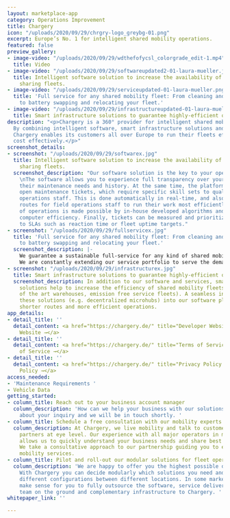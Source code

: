 ```yaml
---
layout: marketplace-app
category: Operations Improvement
title: Chargery
icon: "/uploads/2020/09/29/chrgry-logo_greybg-01.png"
excerpt: Europe’s No. 1 for intelligent shared mobility operations.
featured: false
preview_gallery:
- image-video: "/uploads/2020/09/29/wdthefofycsl_colorgrade_edit-1.mp4"
  title: Video
- image-video: "/uploads/2020/09/29/softwareupdated2-01-laura-mueller.jpg"
  title: Intelligent software solution to increase the availability of vehicles in
    sharing fleets.
- image-video: "/uploads/2020/09/29/serviceupdated-01-laura-mueller.png"
  title: 'Full service for any shared mobility fleet: From cleaning and recharging
    to battery swapping and relocating your fleet.'
- image-video: "/uploads/2020/09/29/infrastructureupdated-01-laura-mueller.png"
  title: Smart infrastructure solutions to guarantee highly-efficient operations.
description: "<p>Chargery is a 360° provider for intelligent shared mobility operations.
  By combining intelligent software, smart infrastructure solutions and services,
  Chargery enables its customers all over Europe to run their fleets efficiently and
  cost effectively.</p>"
screenshot_details:
- screenshot: "/uploads/2020/09/29/softwarex.jpg"
  title: Intelligent software solution to increase the availability of vehicles in
    sharing fleets.
  screenshot_description: "Our software solution is the key to your operational excellence.
    \nThe software allows you to experience full transparency over your vehicles and
    their maintenance needs and history. At the same time, the platform allocates
    open maintenance tickets, which require specific skill sets to qualified field
    operations staff. This is done automatically in real-time, and also plans optimized
    routes for field operations staff to run their work most efficiently. Optimization
    of operations is made possible by in-house developed algorithms and streamlined
    computer efficiency. Finally, tickets can be measured and prioritized according
    to SLAs such as reaction time or fleet uptime targets."
- screenshot: "/uploads/2020/09/29/fullservicex.jpg"
  title: 'Full service for any shared mobility fleet: From cleaning and recharging
    to battery swapping and relocating your fleet.'
  screenshot_description: |-
    We guarantee a sustainable full-service for any kind of shared mobility provider all over Europe with our own highly-motivated service team.
    We are constantly extending our service portfolio to serve the demands of our customers.
- screenshot: "/uploads/2020/09/29/infrastructurex.jpg"
  title: Smart infrastructure solutions to guarantee highly-efficient operations.
  screenshot_description: In addition to our software and services, smart infrastructure
    solutions help to increase the efficiency of shared mobility fleets (e.g. state
    of the art warehouses, emission free service fleets). A seamless integration of
    these solutions (e.g. decentralized microhubs) into our software platform guarantees
    shorter routes and more efficient operations.
app_details:
- detail_title: ''
  detail_content: <a href="https://chargery.de/" title="Developer Website →">Developer
    Website →</a>
- detail_title: ''
  detail_content: <a href="https://chargery.de/" title="Terms of Service →">Terms
    of Service →</a>
- detail_title: ''
  detail_content: <a href="https://chargery.de/" title="Privacy Policy →">Privacy
    Policy →</a>
access_needed:
- 'Maintenance Requirements '
- Vehicle Data
getting_started:
- column_title: Reach out to your business account manager
  column_description: 'How can we help your business with our solutions? tell us everything
    about your inquiry and we will be in touch shortly. '
- column_title: Schedule a free consultation with our mobility experts
  column_description: At Chargery, we live mobility and talk to customers or potential
    partners at eye level. Our experience with all major operators in many countries
    allows us to quickly understand your business needs and share best practices.
    We take a consultative approach to our partnership guiding you to enable sustainable
    mobility services.
- column_title: Pilot and roll-out our modular solutions for fleet operations
  column_description: 'We are happy to offer you the highest possible degree of flexibility.
    With Chargery you can decide modularly which solutions you need and even choose
    different configurations between different locations. In some markets, it may
    make sense for you to fully outsource the software, service delivery by our own
    team on the ground and complementary infrastructure to Chargery. '
whitepaper_link: ''

---
```

